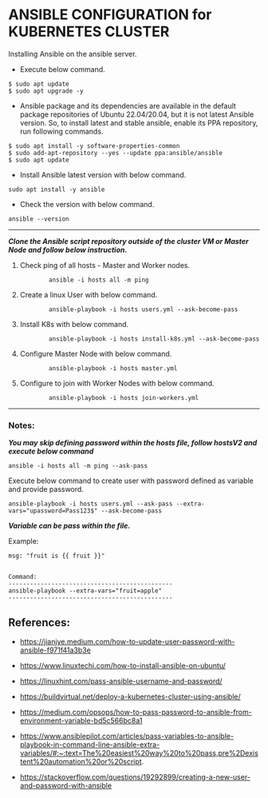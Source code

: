 # ANSIBLE CONFIGURATION for KUBERNETES CLUSTER

Installing Ansible on the ansible server.

- Execute below command.

```
$ sudo apt update
$ sudo apt upgrade -y
```

- Ansible package and its dependencies are available in the default package repositories of Ubuntu 22.04/20.04, but it is not latest Ansible version. So, to install latest and stable ansible, enable its PPA repository, run following commands.

```
$ sudo apt install -y software-properties-common
$ sudo add-apt-repository --yes --update ppa:ansible/ansible
$ sudo apt update
```

- Install Ansible latest version with below command.

```
sudo apt install -y ansible
```

- Check the version with below command.

```
ansible --version
```

---

**_Clone the Ansible script repository outside of the cluster VM or Master Node and follow below instruction._**

1.  Check ping of all hosts - Master and Worker nodes.

    ```
            ansible -i hosts all -m ping
    ```

2.  Create a linux User with below command.

    ```
            ansible-playbook -i hosts users.yml --ask-become-pass
    ```

3.  Install K8s with below command.

    ```
            ansible-playbook -i hosts install-k8s.yml --ask-become-pass
    ```

4.  Configure Master Node with below command.

    ```
            ansible-playbook -i hosts master.yml
    ```

5.  Configure to join with Worker Nodes with below command.

    ```
            ansible-playbook -i hosts join-workers.yml
    ```

---

### Notes:

**_You may skip defining password within the hosts file, follow hostsV2 and execute below command_**

```
ansible -i hosts all -m ping --ask-pass
```

Execute below command to create user with password defined as variable and provide password.

```
ansible-playbook -i hosts users.yml --ask-pass --extra-vars="upassword=Pass123$" --ask-become-pass
```

**_Variable can be pass within the file._**

Example:

```
msg: "fruit is {{ fruit }}"


Command:
----------------------------------------------
ansible-playbook --extra-vars="fruit=apple"
----------------------------------------------
```

## References:

- https://jianjye.medium.com/how-to-update-user-password-with-ansible-f971f41a3b3e

- https://www.linuxtechi.com/how-to-install-ansible-on-ubuntu/
- https://linuxhint.com/pass-ansible-username-and-password/
- https://buildvirtual.net/deploy-a-kubernetes-cluster-using-ansible/
- https://medium.com/opsops/how-to-pass-password-to-ansible-from-environment-variable-bd5c566bc8a1
- https://www.ansiblepilot.com/articles/pass-variables-to-ansible-playbook-in-command-line-ansible-extra-variables/#:~:text=The%20easiest%20way%20to%20pass,pre%2Dexistent%20automation%20or%20script.
- https://stackoverflow.com/questions/19292899/creating-a-new-user-and-password-with-ansible
